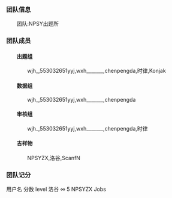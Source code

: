 <html lang="zh">
  <head>      
    <title>洛谷-NPSY出题所-官方网站</title>
    <style type="text/css">
      body {background-image: url(http://img3.imgtn.bdimg.com/it/u=3572518118,600855199&fm=26&gp=0.jpg);}
      p.line {text-indent: 2em;}
      p.line2 {text-indent: 4em;}
      h4.line {text-indent: 2em;}
      table{
        border-collapse:collapse;
      }
      table, td, th{
        border:1px solid black;
      }
    </style>
  </head>
  <body>
    <h3>团队信息</h3>   
    <p class="line">团队:<a herf="https://www.luogu.com.cn/team/25027" target="_blank">NPSY出题所</a></p>
    <h3>团队成员</h3> 
    <h4 class="line">出题组</h4>
    <p class="line2">wjh_,553032651yyj,wxh_______,chenpengda,时律,Konjak</p>
    <h4 class="line">数据组</h4>
    <p class="line2">wjh_,553032651yyj,wxh_______,chenpengda</p>
    <h4 class="line">审核组</h4>
    <p class="line2">wjh_,553032651yyj,wxh_______,chenpengda,时律</p>
    <h4 class="line">吉祥物</h4>
    <p class="line2">NPSYZX,洛谷,ScanfN</p>
    <h3>团队记分</h3>
    <tr>
      <th>用户名</th>
      <th>分数</th>
      <th>level</th>
    </tr>
    <tr>
      <th>洛谷</th>
      <th>∞</th>
      <th>5</th>
    </tr>
    <tr>
      <td>NPSYZX</td>
      <td>Jobs</td>
    </tr>
  </body>
</html>
